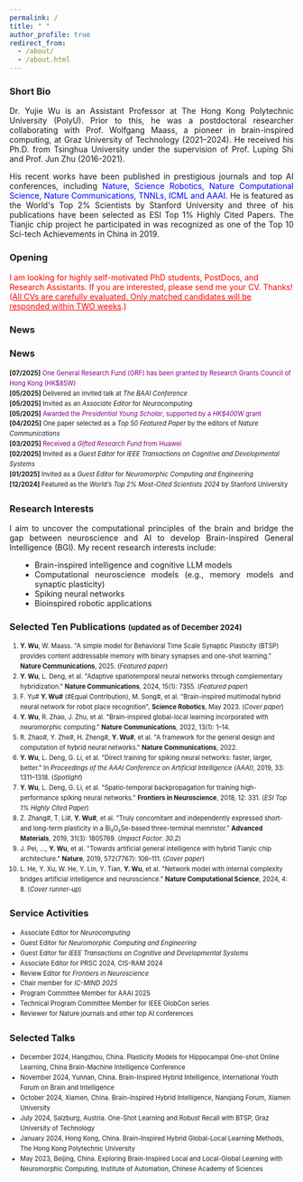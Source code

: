 ```yaml
---
permalink: /
title: " "
author_profile: true
redirect_from: 
  - /about/
  - /about.html
---
```



### **Short Bio**
<div style="text-align: justify;">

Dr. Yujie Wu is an Assistant Professor at The Hong Kong Polytechnic University (PolyU). Prior to this, he was a postdoctoral researcher collaborating with Prof. Wolfgang Maass, a pioneer in brain-inspired computing, at Graz University of Technology (2021–2024). He received his Ph.D. from Tsinghua University under the supervision of Prof. Luping Shi and Prof. Jun Zhu (2016-2021).

His recent works have been published in prestigious journals and top AI conferences, including <span style="color:blue;">Nature, Science Robotics, Nature Computational Science, Nature Communications, TNNLs, ICML and AAAI</span>. He is featured  as the World's Top 2% Scientists by Stanford University and three of his publications have been selected as ESI Top 1% Highly Cited Papers. The Tianjic chip project he participated in was recognized as one of the Top 10 Sci-tech Achievements in China in 2019.

</div>


### **Opening** 
<span style="color:red;">
I am looking for highly self-motivated PhD students, PostDocs, and Research Assistants. If you are interested, please send me your CV. Thanks! (<u>All CVs are carefully evaluated. Only matched candidates will be responded within TWO weeks</u>.) </span>


### **News**
### **News**
<div style="font-size: 0.8em; line-height: 1.6;">
  <ul style="list-style-type: none; padding-left: 0; margin: 0;">
    <li>
      <strong>[07/2025]</strong>
      <span style="color: purple;">
        One General Research Fund (GRF) has been granted by Research Grants Council of Hong Kong (HK$85W)
      </span>
    </li>
    <li>
      <strong>[05/2025]</strong>
      Delivered an invited talk at <em>The BAAI Conference</em>
    </li>
    <li>
      <strong>[05/2025]</strong>
      Invited as an <em>Associate Editor</em> for <em>Neurocomputing</em>
    </li>
    <li>
      <strong>[05/2025]</strong>
      <span style="color: purple;">
        Awarded the <em>Presidential Young Scholar</em>, supported by a <em>HK$400W</em> grant
      </span>
    </li>
    <li>
      <strong>[04/2025]</strong>
      One paper selected as a <em>Top 50 Featured Paper</em> by the editors of <em>Nature Communications</em>
    </li>
    <li>
      <strong>[03/2025]</strong>
      <span style="color: purple;">
        Received a <em>Gifted Research Fund</em> from Huawei
      </span>
    </li>
    <li>
      <strong>[02/2025]</strong>
      Invited as a <em>Guest Editor</em> for <em>IEEE Transactions on Cognitive and Developmental Systems</em>
    </li>
    <li>
      <strong>[01/2025]</strong>
      Invited as a <em>Guest Editor</em> for <em>Neuromorphic Computing and Engineering</em>
    </li>
    <li>
      <strong>[12/2024]</strong>
      Featured as the <em>World’s Top 2% Most-Cited Scientists 2024</em> by Stanford University
    </li>
  </ul>
</div>




### **Research Interests** 
<div style="text-align: justify;">
  I aim to uncover the computational principles of the brain and bridge the gap between neuroscience and AI to develop Brain-inspired General Intelligence (BGI). My recent research interests include:
  <ul style="list-style-type: disc; margin-left: 1.5em;">
    <li>Brain-inspired intelligence and cognitive LLM models</li>
    <li>Computational neuroscience models (e.g., memory models and synaptic plasticity)</li>
    <li>Spiking neural networks</li>
    <li>Bioinspired robotic applications</li>
  </ul>
</div>


### **Selected Ten Publications** <span style="font-size: small;">(updated as of December 2024)</span>

<div style="font-size: 0.8em; line-height: 1.6;">
  <ol>
    <li><strong>Y. Wu</strong>, W. Maass. "A simple model for Behavioral Time Scale Synaptic Plasticity (BTSP) provides content addressable memory with binary synapses and one-shot learning." <strong>Nature Communications</strong>, 2025. (<em>Featured paper</em>)</li>
    <li><strong>Y. Wu</strong>, L. Deng, et al. "Adaptive spatiotemporal neural networks through complementary hybridization." <strong>Nature Communications</strong>, 2024, 15(1): 7355. (<em>Featured paper</em>)</li>
    <li>F. Yu# <strong>Y. Wu#</strong> (#Equal Contribution), M. Song#, et al. "Brain-inspired multimodal hybrid neural network for robot place recognition", <strong>Science Robotics</strong>, May 2023. (<em>Cover paper</em>)</li>
    <li><strong>Y. Wu</strong>, R. Zhao, J. Zhu, et al. "Brain-inspired global-local learning incorporated with neuromorphic computing." <strong>Nature Communications</strong>, 2022, 13(1): 1–14.</li>
    <li>R. Zhao#, Y. Zhe#, H. Zheng#, <strong>Y. Wu#</strong>, et al. "A framework for the general design and computation of hybrid neural networks." <strong>Nature Communications</strong>, 2022.</li>
    <li><strong>Y. Wu</strong>, L. Deng, G. Li, et al. "Direct training for spiking neural networks: faster, larger, better." In <em>Proceedings of the AAAI Conference on Artificial Intelligence (AAAI)</em>, 2019, 33: 1311–1318. (<em>Spotlight</em>)</li>
    <li><strong>Y. Wu</strong>, L. Deng, G. Li, et al. "Spatio-temporal backpropagation for training high-performance spiking neural networks." <strong>Frontiers in Neuroscience</strong>, 2018, 12: 331. (<em>ESI Top 1% Highly Cited Paper</em>)</li>
    <li>Z. Zhang#, T. Li#, <strong>Y. Wu#</strong>, et al. "Truly concomitant and independently expressed short- and long-term plasticity in a Bi₂O₂Se-based three-terminal memristor." <strong>Advanced Materials</strong>, 2019, 31(3): 1805769. (<em>Impact Factor: 30.2</em>)</li>
    <li>J. Pei, ..., <strong>Y. Wu</strong>, et al. "Towards artificial general intelligence with hybrid Tianjic chip architecture." <strong>Nature</strong>, 2019, 572(7767): 106–111. (<em>Cover paper</em>)</li>
    <li>L. He, Y. Xu, W. He, Y. Lin, Y. Tian, <strong>Y. Wu</strong>, et al. "Network model with internal complexity bridges artificial intelligence and neuroscience." <strong>Nature Computational Science</strong>, 2024, 4: 8. (<em>Cover runner-up</em>)</li>
  </ol>
</div>

### **Service Activities**
<div style="font-size: 0.8em; line-height: 1.6;">
  <ul>
    <li>Associate Editor for <em>Neurocomputing</em></li>
    <li>Guest Editor for <em>Neuromorphic Computing and Engineering</em></li>
    <li>Guest Editor for <em>IEEE Transactions on Cognitive and Developmental Systems</em></li>
    <li>Associate Editor for PRSC 2024, CIS-RAM 2024</li>
    <li>Review Editor for <em>Frontiers in Neuroscience</em></li>
    <li>Chair member for <em>IC-MIND 2025</em></li>
    <li>Program Committee Member for AAAI 2025</li>
    <li>Technical Program Committee Member for IEEE GlobCon series</li>
    <li>Reviewer for Nature journals and other top AI conferences</li>
  </ul>
</div>

### **Selected Talks** 
<div style="font-size: 0.8em; line-height: 1.6;">
  <ul>
    <li>December 2024, Hangzhou, China. Plasticity Models for Hippocampal One-shot Online Learning, China Brain-Machine Intelligence Conference</li>
    <li>November 2024, Yunnan, China. Brain-Inspired Hybrid Intelligence, International Youth Forum on Brain and Intelligence</li>
    <li>October 2024, Xiamen, China. Brain-Inspired Hybrid Intelligence, Nanqiang Forum, Xiamen University</li>
    <li>July 2024, Salzburg, Austria. One-Shot Learning and Robust Recall with BTSP, Graz University of Technology</li>
    <li>January 2024, Hong Kong, China. Brain-Inspired Hybrid Global-Local Learning Methods, The Hong Kong Polytechnic University</li>
    <li>May 2023, Beijing, China. Exploring Brain-Inspired Local and Local-Global Learning with Neuromorphic Computing, Institute of Automation, Chinese Academy of Sciences</li>
  </ul>
</div>

 



 
